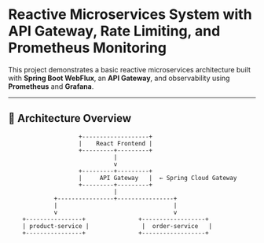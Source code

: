 # Reactive Microservices System with API Gateway, Rate Limiting, and Prometheus Monitoring

This project demonstrates a basic reactive microservices architecture built with **Spring Boot WebFlux**, an **API Gateway**, and observability using **Prometheus** and **Grafana**.

---

## 🧱 Architecture Overview

```plaintext
                    +-------------------+
                    |    React Frontend |
                    +---------+---------+
                              |
                              v
                    +---------+---------+
                    |     API Gateway   |  ← Spring Cloud Gateway
                    +---------+---------+
                              |
             +----------------+----------------+
             |                                 |
             v                                 v
    +----------------+               +------------------+
    | product-service |               |  order-service   |
    +----------------+               +------------------+
